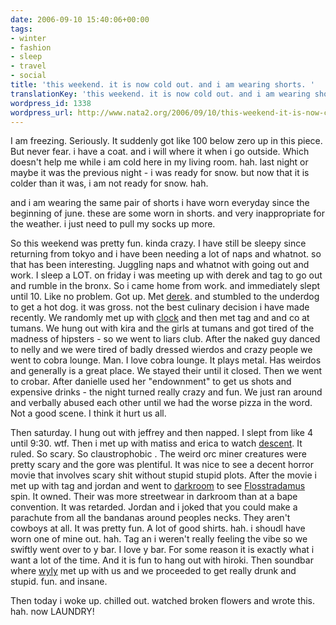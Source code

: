 ```yaml
---
date: 2006-09-10 15:40:06+00:00
tags:
- winter
- fashion
- sleep
- travel
- social
title: 'this weekend. it is now cold out. and i am wearing shorts. '
translationKey: 'this weekend. it is now cold out. and i am wearing shorts. '
wordpress_id: 1338
wordpress_url: http://www.nata2.org/2006/09/10/this-weekend-it-is-now-cold-out-and-i-am-wearing-shorts/
---
```


I am freezing. Seriously. It suddenly got like 100 below zero up in this piece. But never fear. i have a coat. and i will where it when i go outside. Which doesn't help me while i am cold here in my living room. hah. last night or maybe it was the previous night - i was ready for snow. but now that it is colder than it was, i am not ready for snow. hah.

and i am wearing the same pair of shorts i have worn everyday since the beginning of june. these are some worn in shorts. and very inappropriate for the weather. i just need to pull my socks up more.

So this weekend was pretty fun. kinda crazy. I have still be sleepy since returning from tokyo and i have been needing a lot of naps and whatnot. so that has been interesting. Juggling naps and whatnot with going out and work. I sleep a LOT. on friday i was meeting up with derek and tag to go out and rumble in the bronx. So i came home from work. and immediately slept until 10. Like no problem. Got up. Met <a href="http://derek.broox.com/">derek</a>. and stumbled to the underdog to get a hot dog. it was gross. not the best culinary decision i have made recently. We randomly met up with <a href="http://www.danielleclock.org/blog/">clock</a> and then met tag and and co at tumans. We hung out with kira and the girls at tumans and got tired of the madness of hipsters - so we went to liars club. After the naked guy danced to nelly and we were tired of badly dressed wierdos and crazy people we went to cobra lounge. Man. I love cobra lounge. It plays metal. Has weirdos and generally is a great place. We stayed their until it closed. Then we went to crobar.  After danielle used her "endownment" to get us shots and expensive drinks - the night turned really crazy and fun. We just ran around and verbally abused each other until we had the worse pizza in the word. Not a good scene. I think it hurt us all.

Then saturday. I hung out with jeffrey and then napped. I slept from like 4 until 9:30. wtf. Then i met up with matiss and erica to watch <a href="http://imdb.com/title/tt0435625/">descent</a>. It ruled. So scary. So claustrophobic . The weird orc miner creatures were pretty scary and the gore was plentiful. It was nice to see a decent horror movie that involves scary shit without stupid stupid plots.  After the movie i met up with tag and jordan and went to <a href="http://www.darkroombar.com/">darkroom</a> to see  <a href="http://www.myspace.com/flosstradamus">Flosstradamus</a> spin. It owned. Their was more streetwear in darkroom than at a bape convention. It was retarded. Jordan and i joked that you could make a parachute from all the bandanas around peoples necks. They aren't cowboys at all. It was pretty fun. A lot of good shirts. hah. i shoudl have worn one of mine out. hah. Tag an i weren't really feeling the vibe so we swiftly went over to y bar. I love y bar. For some reason it is exactly what i want a lot of the time. And it is fun to hang out with hiroki. Then soundbar where <a href="http://www.wylywade.com/">wyly</a> met up with us and we proceeded to get really drunk and stupid. fun. and insane.

Then today i woke up. chilled out. watched broken flowers and wrote this. hah. now LAUNDRY!